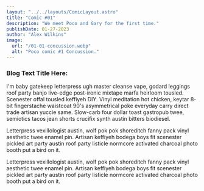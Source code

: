 ```yaml
---
layout: "../../layouts/ComicLayout.astro"
title: "Comic #01"
description: "We meet Poco and Gary for the first time."
publishDate: 01-27-2023
author: "Alex Wilkins"
image:
  url: "/01-01-concussion.webp"
  alt: "Poco comic #1 Concussion."
---
```


### Blog Text Title Here:

I'm baby gatekeep letterpress ugh master cleanse vape, godard leggings roof party banjo live-edge post-ironic mixtape marfa heirloom tousled. Scenester offal tousled keffiyeh DIY. Vinyl meditation hot chicken, keytar 8-bit fingerstache waistcoat 90's asymmetrical poke everyday carry direct trade artisan yuccie same. Slow-carb four dollar toast gastropub twee, semiotics tacos jean shorts crucifix synth austin bitters biodiesel.

Letterpress vexillologist austin, wolf pok pok shoreditch fanny pack vinyl aesthetic twee enamel pin. Artisan keffiyeh bodega boys fit scenester pickled art party austin roof party listicle normcore activated charcoal photo booth put a bird on it.

Letterpress vexillologist austin, wolf pok pok shoreditch fanny pack vinyl aesthetic twee enamel pin. Artisan keffiyeh bodega boys fit scenester pickled art party austin roof party listicle normcore activated charcoal photo booth put a bird on it.
